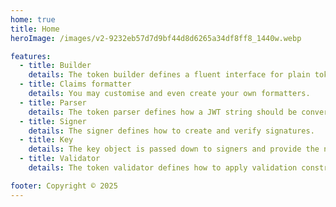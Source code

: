 ```yaml
---
home: true
title: Home
heroImage: /images/v2-9232eb57d7d9bf44d8d6265a34df8ff8_1440w.webp

features:
  - title: Builder
    details: The token builder defines a fluent interface for plain token creation.
  - title: Claims formatter
    details: You may customise and even create your own formatters.
  - title: Parser
    details: The token parser defines how a JWT string should be converted into token objects.
  - title: Signer
    details: The signer defines how to create and verify signatures.
  - title: Key
    details: The key object is passed down to signers and provide the necessary information to create and verify signatures.
  - title: Validator
    details: The token validator defines how to apply validation constraint to either validate or assert tokens.

footer: Copyright © 2025
---
```

